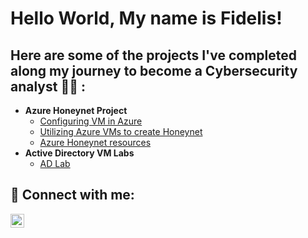 <h1>Hello World, My name is Fidelis! </h1>

<h2>Here are some of the projects I've completed along my journey to become a Cybersecurity analyst 👨‍💻 :</h2>

- <b>Azure Honeynet Project</b>
  - [Configuring VM in Azure](https://github.com/FidelisIwu/AzureVM)
  - [Utilizing Azure VMs to create Honeynet](https://github.com/FidelisIwu/Azure-Honeynet)
  - [Azure Honeynet resources](https://github.com/FidelisIwu/Azure-Honeynet-resources)
- <b>Active Directory VM Labs</b>
  - [AD Lab](https://github.com/joshmadakor1/EncrypterPOC)

<h2> 🤳 Connect with me:</h2>

[<img align="left" alt="FidelisIwu | LinkedIn" width="22px" src="https://cdn.jsdelivr.net/npm/simple-icons@v3/icons/linkedin.svg" />][linkedin]

[linkedin]: https://www.linkedin.com/in/fidelis-iwu/
